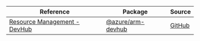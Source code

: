 | Reference | Package | Source |
|---|---|---|
|[Resource Management - DevHub](arm-devhub-readme.md)|[@azure/arm-devhub](https://www.npmjs.com/package/@azure/arm-devhub)|[GitHub](https://github.com/Azure/azure-sdk-for-js/blob/main/sdk/devhub/arm-devhub)|
